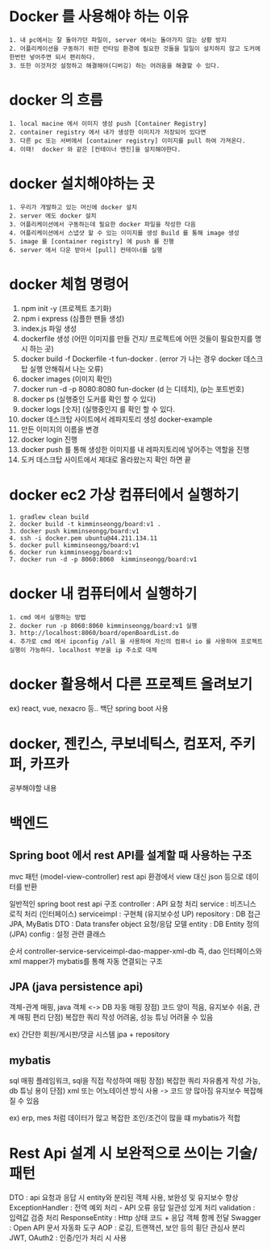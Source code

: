 # Docker 를 사용해야 하는 이유
	1. 내 pc에서는 잘 돌아가던 파일이, server 에서는 돌아가지 않는 상황 방지
	2. 어플리케이션을 구동하기 위한 런타임 환경에 필요한 것들을 일일이 설치하지 않고 도커에 한번만 넣어주면 되서 편리하다.
	3. 또한 이것저것 설정하고 해결해야(디버깅) 하는 어려움을 해결할 수 있다.

# docker 의 흐름
	1. local macine 에서 이미지 생성 push [Container Registry]
	2. container registry 에서 내가 생성한 이미지가 저장되어 있다면
	3. 다른 pc 또는 서버에서 [container registry] 이미지를 pull 하여 가져온다.
	4. 이때!  docker 와 같은 [컨테이너 엔진]을 설치해야한다.

# docker 설치해야하는 곳
	1. 우리가 개발하고 있는 머신에 docker 설치
 	2. server 에도 docker 설치
	3. 어플리케이션에서 구동하는데 필요한 docker 파일을 작성한 다음
 	4. 어플리케이션에서 스냅샷 할 수 있는 이미지를 생성 Build 를 통해 image 생성
  	5. image 를 [container registry] 에 push 를 진행
   	6. server 에서 다운 받아서 [pull] 컨테이너를 실행

# docker 체험 명령어
1. npm init -y (프로젝트 초기화)
2. npm i express (심플한 팬들 생성)
3. index.js 파일 생성
4. dockerfile 생성 (어떤 이미지를 만들 건지/ 프로젝트에 어떤 것들이 필요한지를 명시 하는 곳)
5. docker build -f Dockerfile -t fun-docker . (error 가 나는 경우 docker 데스크탑 실행 안해줘서 나는 오류)
6. docker images (이미지 확인)
7. docker run -d -p 8080:8080 fun-docker (d 는 디테치), (p는 포트번호)
8. docker ps (실행중인 도커를 확인 할 수 있다)
9. docker logs [숫자] (실행중인지 를 확인 할 수 있다.
10. docker 데스크탑 사이트에서 레파지토리 생성 docker-example
11. 만든 이미지의 이름을 변경
12. docker login 진행
13. docker push 를 통해 생성한 이미지를 내 레파지토리에 넣어주는 역할을 진행
14. 도커 데스크탑 사이트에서 제대로 올라왔는지 확인 하면 끝

# docker ec2 가상 컴퓨터에서 실행하기
	1. gradlew clean build
	2. docker build -t kimminseongg/board:v1 .
	3. docker push kimminseongg/board:v1
	4. ssh -i docker.pem ubuntu@44.211.134.11
	5. docker pull kimminseongg/board:v1
	6. docker run kimminseogg/board:v1
	7. docker run -d -p 8060:8060  kimminseongg/board:v1

# docker 내 컴퓨터에서 실행하기
 	1. cmd 에서 실행하는 방법 
  	2. docker run -p 8060:8060 kimminseongg/board:v1 실행
   	3. http://localhost:8060/board/openBoardList.do
    4. 추가로 cmd 에서 ipconfig /all 을 사용하여 자신의 컴퓨너 io 를 사용하여 프로젝트 실행이 가능하다. localhost 부분을 ip 주소로 대체

# docker 활용해서 다른 프로젝트 올려보기
ex) react, vue, nexacro 등..
백단 spring boot 사용

# docker, 젠킨스, 쿠보네틱스, 컴포저, 주키퍼, 카프카
공부해야할 내용

# 백엔드
## Spring boot 에서 rest API를 설계할 때 사용하는 구조 
 mvc 패턴 (model-view-controller) 
 rest api 환경에서 view 대신 json 등으로 데이터를 반환

 일반적인 spring boot rest api 구조 
  controller : API 요청 처리
  service : 비즈니스 로직 처리 (인터페이스)
  serviceimpl : 구현체 (유지보수성 UP)
  repository : DB 접근 JPA, MyBatis
  DTO : Data transfer object 요청/응답 모델
  entity : DB Entity 정의 (JPA)
  config : 설정 관련 클래스

  순서 controller-service-serviceimpl-dao-mapper-xml-db
  즉, dao 인터페이스와 xml mapper가 mybatis를 통해 자동 연결되는 구조

## JPA (java persistence api)
 객체-관계 매핑, java 객체 <-> DB 자동 매핑
 장점) 코드 양이 적음, 유지보수 쉬움, 관계 매핑 편리
 단점) 복잡한 쿼리 작성 어려움, 성능 튜닝 어려울 수 있음

 ex) 간단한 회원/게시판/댓글 시스템 jpa + repository

## mybatis
 sql 매핑 플레임워크, sql을 직접 작성하여 매핑
 장점) 복잡한 쿼리 자유롭게 작성 가능, db 튜닝 용이
 단점) xml 또는 어노테이션 방식 사용 -> 코드 양 많아짐 유지보수 복잡해질 수 있음

 ex) erp, mes 처럼 데이터가 많고 복잡한 조인/조건이 많을 떄 mybatis가 적합

# Rest Api 설계 시 보완적으로 쓰이는 기술/패턴
 DTO : api 요청과 응답 시 entity와 분리된 객체 사용, 보완성 및 유지보수 향상
 ExceptionHandler : 전역 예외 처리 - API 오류 응답 일관성 있게 처리
 validation : 입력값 검증 처리
 ResponseEntity : Http 상태 코드 + 응답 객체 함께 전달
 Swagger : Open API 문서 자동화 도구
 AOP : 로깅, 트랜잭션, 보안 등의 횡단 관심사 분리
 JWT, OAuth2 : 인증/인가 처리 시 사용




  
